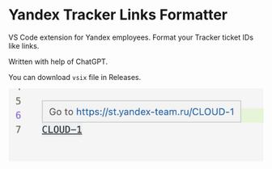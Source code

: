 # Yandex Tracker Links Formatter
VS Code extension for Yandex employees. Format your Tracker ticket IDs like links.

Written with help of ChatGPT. 

You can download `vsix` file in Releases.

![](example.jpeg)